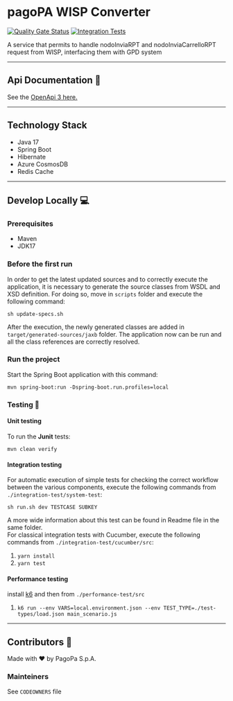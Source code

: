 # pagoPA WISP Converter

[![Quality Gate Status](https://sonarcloud.io/api/project_badges/measure?project=pagopa_pagopa-wisp-converter&metric=alert_status)](https://sonarcloud.io/dashboard?id=pagopa_pagopa-wisp-converter)
[![Integration Tests](https://github.com/pagopa/pagopa-wisp-converter/actions/workflows/05_integration_test.yml/badge.svg?branch=main)](https://github.com/pagopa/pagopa-wisp-converter/actions/workflows/integration_test.yml)

A service that permits to handle nodoInviaRPT and nodoInviaCarrelloRPT request from WISP, interfacing
them with GPD system

---

## Api Documentation 📖

See
the [OpenApi 3 here.](https://editor.swagger.io/?url=https://raw.githubusercontent.com/pagopa/pagopa-wisp-converter/main/openapi/openapi.json)

---

## Technology Stack

- Java 17
- Spring Boot
- Hibernate
- Azure CosmosDB
- Redis Cache

---

## Develop Locally 💻

### Prerequisites

- Maven
- JDK17

### Before the first run

In order to get the latest updated sources and to correctly execute the application, it is necessary to
generate the source classes from WSDL and XSD definition. For doing so, move in `scripts` folder and
execute the following command:

`sh update-specs.sh`

After the execution, the newly generated classes are added in `target/generated-sources/jaxb` folder.
The application now can be run and all the class references are correctly resolved.

### Run the project

Start the Spring Boot application with this command:

`mvn spring-boot:run -Dspring-boot.run.profiles=local`

### Testing 🧪

#### Unit testing

To run the **Junit** tests:

`mvn clean verify`

#### Integration testing

For automatic execution of simple tests for checking the correct workflow between the various components, execute the
following commands from `./integration-test/system-test`:

`sh run.sh dev TESTCASE SUBKEY`

A more wide information about this test can be found in Readme file in the same folder.  
For classical integration tests with Cucumber, execute the following commands from `./integration-test/cucumber/src`:

1. `yarn install`
2. `yarn test`

#### Performance testing

install [k6](https://k6.io/) and then from `./performance-test/src`

1. `k6 run --env VARS=local.environment.json --env TEST_TYPE=./test-types/load.json main_scenario.js`

---

## Contributors 👥

Made with ❤️ by PagoPa S.p.A.

### Mainteiners

See `CODEOWNERS` file
